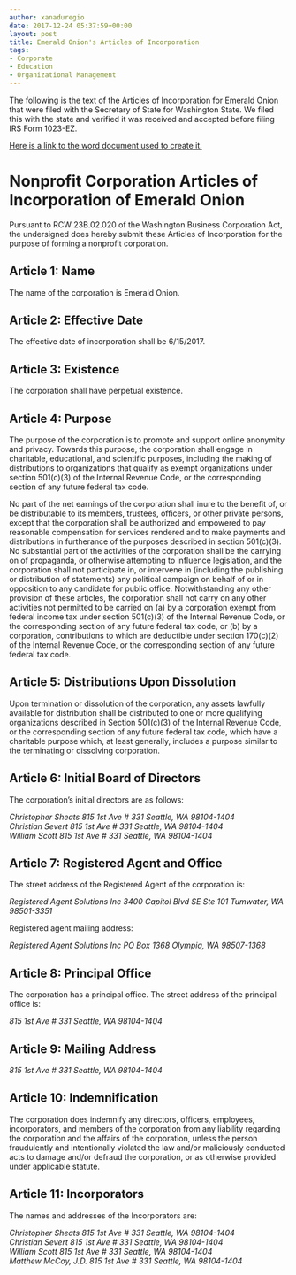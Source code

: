```yaml
---
author: xanaduregio
date: 2017-12-24 05:37:59+00:00
layout: post
title: Emerald Onion's Articles of Incorporation
tags:
- Corporate
- Education
- Organizational Management
---
```


The following is the text of the Articles of Incorporation for Emerald Onion that were filed with the Secretary of State for Washington State. We filed this with the state and verified it was received and accepted before filing IRS Form 1023-EZ.

[Here is a link to the word document used to create it.](https://emeraldonion.org/wp-content/uploads/2017/12/Articles-Of-Incorporation-Version-1.4.docx)

# Nonprofit Corporation Articles of Incorporation of Emerald Onion

Pursuant to RCW 23B.02.020 of the Washington Business Corporation Act, the undersigned does hereby submit these Articles of Incorporation for the purpose of forming a nonprofit corporation.

## Article 1: Name

The name of the corporation is Emerald Onion.

## Article 2: Effective Date

The effective date of incorporation shall be 6/15/2017.

## Article 3: Existence

The corporation shall have perpetual existence.

## Article 4: Purpose

The purpose of the corporation is to promote and support online anonymity and privacy. Towards this purpose, the corporation shall engage in charitable, educational, and scientific purposes, including the making of distributions to organizations that qualify as exempt organizations under section 501(c)(3) of the Internal Revenue Code, or the corresponding section of any future federal tax code.

No part of the net earnings of the corporation shall inure to the benefit of, or be distributable to its members, trustees, officers, or other private persons, except that the corporation shall be authorized and empowered to pay reasonable compensation for services rendered and to make payments and distributions in furtherance of the purposes described in section 501(c)(3). No substantial part of the activities of the corporation shall be the carrying on of propaganda, or otherwise attempting to influence legislation, and the corporation shall not participate in, or intervene in (including the publishing or distribution of statements) any political campaign on behalf of or in opposition to any candidate for public office. Notwithstanding any other provision of these articles, the corporation shall not carry on any other activities not permitted to be carried on (a) by a corporation exempt from federal income tax under section 501(c)(3) of the Internal Revenue Code, or the corresponding section of any future federal tax code, or (b) by a corporation, contributions to which are deductible under section 170(c)(2) of the Internal Revenue Code, or the corresponding section of any future federal tax code.

## Article 5: Distributions Upon Dissolution

Upon termination or dissolution of the corporation, any assets lawfully available for distribution shall be distributed to one or more qualifying organizations described in Section 501(c)(3) of the Internal Revenue Code, or the corresponding section of any future federal tax code, which have a charitable purpose which, at least generally, includes a purpose similar to the terminating or dissolving corporation.

## Article 6: Initial Board of Directors

The corporation’s initial directors are as follows:

<address>
Christopher Sheats
815 1st Ave # 331
Seattle, WA 98104-1404
</address>

<address>
Christian Severt
815 1st Ave # 331
Seattle, WA 98104-1404
</address>

<address>
William Scott
815 1st Ave # 331
Seattle, WA 98104-1404
</address>

## Article 7: Registered Agent and Office

The street address of the Registered Agent of the corporation is:

<address>
Registered Agent Solutions Inc
3400 Capitol Blvd SE Ste 101
Tumwater, WA 98501-3351
</address>

Registered agent mailing address:

<address>
Registered Agent Solutions Inc
PO Box 1368
Olympia, WA 98507-1368
</address>

## Article 8: Principal Office

The corporation has a principal office. The street address of the principal office is:

<address>
815 1st Ave # 331
Seattle, WA 98104-1404
</address>

## Article 9: Mailing Address

<address>
815 1st Ave # 331
Seattle, WA 98104-1404
</address>

## Article 10: Indemnification

The corporation does indemnify any directors, officers, employees, incorporators, and members of the corporation from any liability regarding the corporation and the affairs of the corporation, unless the person fraudulently and intentionally violated the law and/or maliciously conducted acts to damage and/or defraud the corporation, or as otherwise provided under applicable statute.

## Article 11: Incorporators

The names and addresses of the Incorporators are:

<address>
Christopher Sheats
815 1st Ave # 331
Seattle, WA 98104-1404
</address>

<address>
Christian Severt
815 1st Ave # 331
Seattle, WA 98104-1404
</address>

<address>
William Scott
815 1st Ave # 331
Seattle, WA 98104-1404
</address>

<address>
Matthew McCoy, J.D.
815 1st Ave # 331
Seattle, WA 98104-1404
</address>